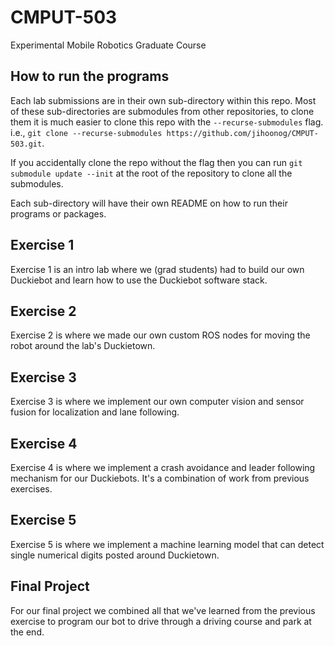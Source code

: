 # CMPUT-503
Experimental Mobile Robotics Graduate Course

## How to run the programs

Each lab submissions are in their own sub-directory within this repo. Most of these sub-directories are submodules from other repositories, to clone them it is much easier to clone this repo with the `--recurse-submodules` flag. i.e., `git clone --recurse-submodules https://github.com/jihoonog/CMPUT-503.git`.

If you accidentally clone the repo without the flag then you can run `git submodule update --init` at the root of the repository to clone all the submodules.

Each sub-directory will have their own README on how to run their programs or packages.

## Exercise 1

Exercise 1 is an intro lab where we (grad students) had to build our own Duckiebot and learn how to use the Duckiebot software stack.

## Exercise 2

Exercise 2 is where we made our own custom ROS nodes for moving the robot around the lab's Duckietown.

## Exercise 3

Exercise 3 is where we implement our own computer vision and sensor fusion for localization and lane following.

## Exercise 4

Exercise 4 is where we implement a crash avoidance and leader following mechanism for our Duckiebots. It's a combination of work from previous exercises.

## Exercise 5

Exercise 5 is where we implement a machine learning model that can detect single numerical digits posted around Duckietown.

## Final Project

For our final project we combined all that we've learned from the previous exercise to program our bot to drive through a driving course and park at the end.
